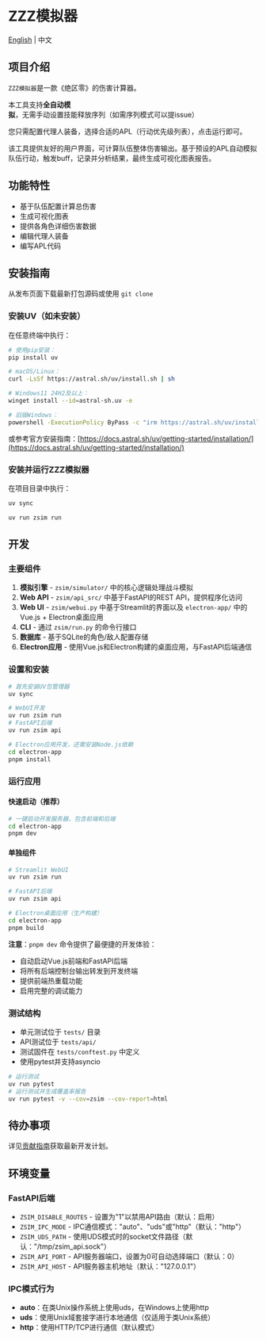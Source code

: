# ZZZ模拟器

[English](../README.md) | 中文

## 项目介绍

`ZZZ模拟器`是一款《绝区零》的伤害计算器。

本工具支持**全自动模拟**，无需手动设置技能释放序列（如需序列模式可以提issue）

您只需配置代理人装备，选择合适的APL（行动优先级列表），点击运行即可。

该工具提供友好的用户界面，可计算队伍整体伤害输出。基于预设的APL自动模拟队伍行动，触发buff，记录并分析结果，最终生成可视化图表报告。

## 功能特性

- 基于队伍配置计算总伤害
- 生成可视化图表
- 提供各角色详细伤害数据
- 编辑代理人装备
- 编写APL代码

## 安装指南

从发布页面下载最新打包源码或使用 `git clone`

### 安装UV（如未安装）

在任意终端中执行：
```bash
# 使用pip安装：
pip install uv
```

```bash
# macOS/Linux：
curl -LsSf https://astral.sh/uv/install.sh | sh
```

```bash
# Windows11 24H2及以上：
winget install --id=astral-sh.uv -e
```

```bash
# 旧版Windows：
powershell -ExecutionPolicy ByPass -c "irm https://astral.sh/uv/install.ps1 | iex"
```

或参考官方安装指南：[https://docs.astral.sh/uv/getting-started/installation/](https://docs.astral.sh/uv/getting-started/installation/)

### 安装并运行ZZZ模拟器

在项目目录中执行：

```bash
uv sync

uv run zsim run
```

## 开发

### 主要组件
1. **模拟引擎** - `zsim/simulator/` 中的核心逻辑处理战斗模拟
2. **Web API** - `zsim/api_src/` 中基于FastAPI的REST API，提供程序化访问
3. **Web UI** - `zsim/webui.py` 中基于Streamlit的界面以及 `electron-app/` 中的Vue.js + Electron桌面应用
4. **CLI** - 通过 `zsim/run.py` 的命令行接口
5. **数据库** - 基于SQLite的角色/敌人配置存储
6. **Electron应用** - 使用Vue.js和Electron构建的桌面应用，与FastAPI后端通信

### 设置和安装
```bash
# 首先安装UV包管理器
uv sync

# WebUI开发
uv run zsim run 
# FastAPI后端
uv run zsim api

# Electron应用开发，还需安装Node.js依赖
cd electron-app
pnpm install
```

### 运行应用

#### 快速启动（推荐）
```bash
# 一键启动开发服务器，包含前端和后端
cd electron-app
pnpm dev
```

#### 单独组件
```bash
# Streamlit WebUI
uv run zsim run

# FastAPI后端
uv run zsim api

# Electron桌面应用（生产构建）
cd electron-app
pnpm build
```

**注意**：`pnpm dev` 命令提供了最便捷的开发体验：
- 自动启动Vue.js前端和FastAPI后端
- 将所有后端控制台输出转发到开发终端
- 提供前端热重载功能
- 启用完整的调试能力

### 测试结构
- 单元测试位于 `tests/` 目录
- API测试位于 `tests/api/`
- 测试固件在 `tests/conftest.py` 中定义
- 使用pytest并支持asyncio

```bash
# 运行测试
uv run pytest
# 运行测试并生成覆盖率报告
uv run pytest -v --cov=zsim --cov-report=html
```

## 待办事项

详见[贡献指南](https://github.com/ZZZSimulator/ZSim/wiki/%E8%B4%A1%E7%8C%AE%E6%8C%87%E5%8D%97-Develop-Guide)获取最新开发计划。

## 环境变量

### FastAPI后端
- `ZSIM_DISABLE_ROUTES` - 设置为"1"以禁用API路由（默认：启用）
- `ZSIM_IPC_MODE` - IPC通信模式："auto"、"uds"或"http"（默认："http"）
- `ZSIM_UDS_PATH` - 使用UDS模式时的socket文件路径（默认："/tmp/zsim_api.sock"）
- `ZSIM_API_PORT` - API服务器端口，设置为0可自动选择端口（默认：0）
- `ZSIM_API_HOST` - API服务器主机地址（默认："127.0.0.1"）

### IPC模式行为
- **auto**：在类Unix操作系统上使用uds，在Windows上使用http
- **uds**：使用Unix域套接字进行本地通信（仅适用于类Unix系统）
- **http**：使用HTTP/TCP进行通信（默认模式）